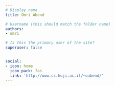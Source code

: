 ```yaml
---
# Display name
title: Omri Abend

# Username (this should match the folder name)
authors:
- omri

# Is this the primary user of the site?
superuser: false


social:
- icon: home
  icon_pack: fas
  link: 'http://www.cs.huji.ac.il/~oabend/'
---
```

